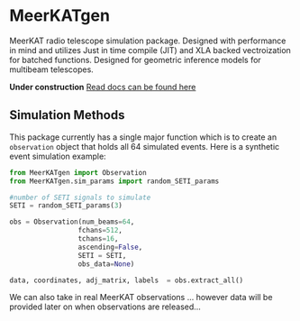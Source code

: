 # MeerKATgen
MeerKAT radio telescope simulation package. Designed with performance in mind and utilizes 
Just in time compile (JIT) and XLA backed vectroization for batched functions. Designed for 
geometric inference models for multibeam telescopes. 

**Under construction** 
[Read docs can be found here ](https://meerkatgen.readthedocs.io/en/latest/index.html)

## Simulation Methods
This package currently has a single major function which is to create an ```observation``` object that holds all 64 
simulated events. Here is a synthetic event simulation example:

```python
from MeerKATgen import Observation
from MeerKATgen.sim_params import random_SETI_params

#number of SETI signals to simulate
SETI = random_SETI_params(3)

obs = Observation(num_beams=64,
                 fchans=512,
                 tchans=16,
                 ascending=False,
                 SETI = SETI,
                 obs_data=None)

data, coordinates, adj_matrix, labels  = obs.extract_all()
```
We can also take in real MeerKAT observations ... however data will be provided later on when observations are released...

